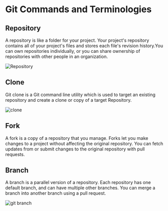 # Git Commands and Terminologies

  ## Repository
      
A repository is like a folder for your project. Your project's repository contains all of your project's files and 
stores each file's revision history.You can own repositories individually, or you can share ownership of repositories 
with other people in an organization. 


![Repository](https://user-images.githubusercontent.com/54865943/66275735-96212a00-e859-11e9-82b9-3d878254a594.png)

## Clone
  
Git clone is a Git command line utility which is used to target an existing repository and create a clone or copy of a target 
Repository.

![clone](https://user-images.githubusercontent.com/54865943/66275783-07f97380-e85a-11e9-922d-3fd1ff344f34.PNG)

## Fork
 
A fork is a copy of a repository that you manage. Forks let you make changes to a project without affecting the original repository.
You can fetch updates from or submit changes to the original repository with pull requests.

## Branch

A branch is a parallel version of a repository. Each repository has one default branch, and can have multiple other branches.
You can merge a branch into another branch using a pull request.

![git branch](https://user-images.githubusercontent.com/54865943/66273247-2d798380-e840-11e9-810b-2553875467d8.png)
